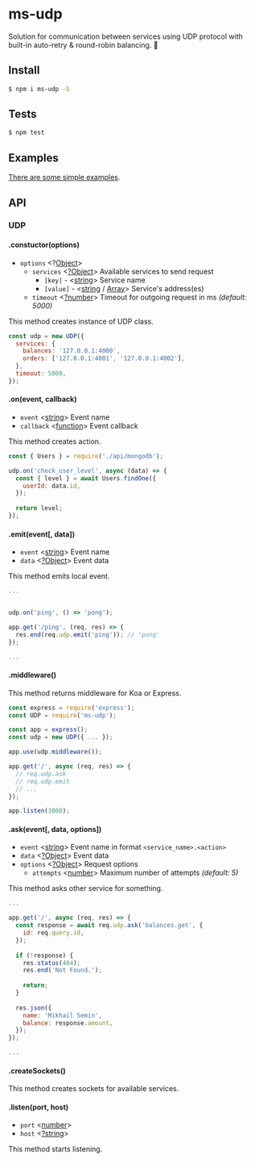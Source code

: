 # ms-udp

Solution for communication between services using UDP protocol with built-in auto-retry & round-robin balancing. 🔬

## Install

```sh
$ npm i ms-udp -S
```

## Tests

```sh
$ npm test
```

## Examples

[There are some simple examples](examples).

## API

### UDP

#### .constuctor(options)

* `options` <?[Object](https://developer.mozilla.org/en-US/docs/Web/JavaScript/Reference/Global_Objects/Object)>
  * `services` <[?Object](https://developer.mozilla.org/en-US/docs/Web/JavaScript/Reference/Global_Objects/Object)> Available services to send request
    * `[key]` - <[string](https://developer.mozilla.org/en-US/docs/Web/JavaScript/Data_structures#String_type)> Service name
    * `[value]` - <[string](https://developer.mozilla.org/en-US/docs/Web/JavaScript/Data_structures#String_type) / [Array](https://developer.mozilla.org/en-US/docs/Web/JavaScript/Reference/Global_Objects/Array)> Service's address(es)
  * `timeout` <[?number](https://developer.mozilla.org/en-US/docs/Web/JavaScript/Data_structures#Number_type)> Timeout for outgoing request in ms *(default: 5000)*

This method creates instance of UDP class.

```js
const udp = new UDP({
  services: {
    balances: '127.0.0.1:4000',
    orders: ['127.0.0.1:4001', '127.0.0.1:4002'],
  },
  timeout: 5000,
});
```

#### .on(event, callback)

* `event` <[string](https://developer.mozilla.org/en-US/docs/Web/JavaScript/Data_structures#String_type)> Event name
* `callback` <[function](https://developer.mozilla.org/en-US/docs/Web/JavaScript/Reference/Global_Objects/Function)> Event callback

This method creates action.

```js
const { Users } = require('./api/mongodb');

udp.on('check_user_level', async (data) => {
  const { level } = await Users.findOne({
    userId: data.id,
  });
  
  return level;
});
```

#### .emit(event[, data])

* `event` <[string](https://developer.mozilla.org/en-US/docs/Web/JavaScript/Data_structures#String_type)> Event name
* `data` <[?Object](https://developer.mozilla.org/en-US/docs/Web/JavaScript/Reference/Global_Objects/Object)> Event data

This method emits local event.

```js
...


udp.on('ping', () => 'pong');

app.get('/ping', (req, res) => {
  res.end(req.udp.emit('ping')); // 'pong'
});

...
```

#### .middleware()

This method returns middleware for Koa or Express.

```js
const express = require('express');
const UDP = require('ms-udp');

const app = express();
const udp = new UDP({ ... });

app.use(udp.middleware());

app.get('/', async (req, res) => {
  // req.udp.ask
  // req.udp.emit
  // ...
});

app.listen(3000);
```

#### .ask(event[, data, options])

* `event` <[string](https://developer.mozilla.org/en-US/docs/Web/JavaScript/Data_structures#String_type)> Event name in format `<service_name>.<action>`
* `data` <[?Object](https://developer.mozilla.org/en-US/docs/Web/JavaScript/Reference/Global_Objects/Object)> Event data
* `options` <[?Object](https://developer.mozilla.org/en-US/docs/Web/JavaScript/Reference/Global_Objects/Object)> Request options
  * `attempts` <[number](https://developer.mozilla.org/en-US/docs/Web/JavaScript/Data_structures#Number_type)> Maximum number of attempts *(default: 5)*

This method asks other service for something.

```js
...

app.get('/', async (req, res) => {
  const response = await req.udp.ask('balances.get', {
    id: req.query.id,
  });
  
  if (!response) {
    res.status(404);
    res.end('Not Found.');
    
    return;
  }
  
  res.json({
    name: 'Mikhail Semin',
    balance: response.amount,
  });
});

...
```

#### .createSockets()

This method creates sockets for available services.

#### .listen(port, host)

* `port` <[number](https://developer.mozilla.org/en-US/docs/Web/JavaScript/Data_structures#Number_type)>
* `host` <[?string](https://developer.mozilla.org/en-US/docs/Web/JavaScript/Data_structures#String_type)>

This method starts listening.

